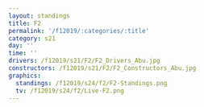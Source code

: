 ```yaml
---
layout: standings
title: F2
permalink: '/f12019/:categories/:title'
category: s21
day: ''
time: ''
drivers: /f12019/s21/F2/F2_Drivers_Abu.jpg
constructors: /f12019/s21/F2/F2_Constructors_Abu.jpg
graphics:
  standings: /f12019/s24/f2/F2-Standings.png
  tv: /f12019/s24/f2/Live-F2.png
---
```


